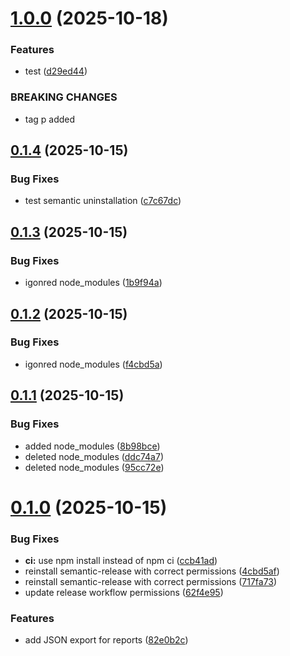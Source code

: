 # [1.0.0](https://github.com/mohammad-ahmadi-r/fastapi-jenkins/compare/v0.1.4...v1.0.0) (2025-10-18)


### Features

* test ([d29ed44](https://github.com/mohammad-ahmadi-r/fastapi-jenkins/commit/d29ed447bf2e2b09e32b61668c6c1696f3ef7680))


### BREAKING CHANGES

* tag p added

## [0.1.4](https://github.com/mohammad-ahmadi-r/fastapi-jenkins/compare/v0.1.3...v0.1.4) (2025-10-15)


### Bug Fixes

* test semantic uninstallation ([c7c67dc](https://github.com/mohammad-ahmadi-r/fastapi-jenkins/commit/c7c67dca38e55712393ed2c0302121e721028796))

## [0.1.3](https://github.com/mohammad-ahmadi-r/fastapi-jenkins/compare/v0.1.2...v0.1.3) (2025-10-15)


### Bug Fixes

* igonred node_modules ([1b9f94a](https://github.com/mohammad-ahmadi-r/fastapi-jenkins/commit/1b9f94a86355ef73ac74ad031ce9c5c88515529a))

## [0.1.2](https://github.com/mohammad-ahmadi-r/fastapi-jenkins/compare/v0.1.1...v0.1.2) (2025-10-15)


### Bug Fixes

* igonred node_modules ([f4cbd5a](https://github.com/mohammad-ahmadi-r/fastapi-jenkins/commit/f4cbd5aa01144dc2beca12d7b28d917c484e2291))

## [0.1.1](https://github.com/mohammad-ahmadi-r/fastapi-jenkins/compare/v0.1.0...v0.1.1) (2025-10-15)


### Bug Fixes

* added node_modules ([8b98bce](https://github.com/mohammad-ahmadi-r/fastapi-jenkins/commit/8b98bcee5002018a3998ffcafe2f03aafb7b8de4))
* deleted node_modules ([ddc74a7](https://github.com/mohammad-ahmadi-r/fastapi-jenkins/commit/ddc74a7d726ca1ed21068cebc810aa727ff00d65))
* deleted node_modules ([95cc72e](https://github.com/mohammad-ahmadi-r/fastapi-jenkins/commit/95cc72e92f60aed2d799297f70009a1c08a55c7d))

# [0.1.0](https://github.com/mohammad-ahmadi-r/fastapi-jenkins/compare/v0.0.0...v0.1.0) (2025-10-15)


### Bug Fixes

* **ci:** use npm install instead of npm ci ([ccb41ad](https://github.com/mohammad-ahmadi-r/fastapi-jenkins/commit/ccb41ade74918deecc92d1900864a4568cfb8d82))
* reinstall semantic-release with correct permissions ([4cbd5af](https://github.com/mohammad-ahmadi-r/fastapi-jenkins/commit/4cbd5aff9c0a242f84ee0e56f0967300fff45fe2))
* reinstall semantic-release with correct permissions ([717fa73](https://github.com/mohammad-ahmadi-r/fastapi-jenkins/commit/717fa730ef0f166f6e6dc0c2b84128141b0b99c3))
* update release workflow permissions ([62f4e95](https://github.com/mohammad-ahmadi-r/fastapi-jenkins/commit/62f4e95b9721fcf58839dcf65414e8f6b1d743bc))


### Features

* add JSON export for reports ([82e0b2c](https://github.com/mohammad-ahmadi-r/fastapi-jenkins/commit/82e0b2ceb4b6186a1a92752f75cb45b21ec34292))
